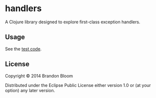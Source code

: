 # handlers

A Clojure library designed to explore first-class exception handlers.

## Usage

See the [test code](src/handlers/core.clj#L56).

## License

Copyright © 2014 Brandon Bloom

Distributed under the Eclipse Public License either version 1.0 or (at
your option) any later version.
